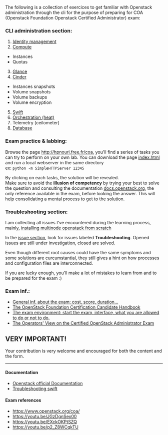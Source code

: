 The following is a collection of exercices to get familiar with Openstack administration through the cli for the purpose of preparing for COA (Openstack Foundation Openstack Certified Administrator) exam:

### CLI administration section:

1. [Identity management](https://github.com/AJNOURI/COA/wiki/01.-Identity:-Keystone)
2. [Compute](https://github.com/AJNOURI/COA/wiki/02.-Compute:-Nova)
  * Instances
  * Quotas
3. [Glance](https://github.com/AJNOURI/COA/wiki/03.-Image:-Glance)
4. [Cinder](https://github.com/AJNOURI/COA/wiki/04.-Block-Storage:-Cinder)
  * Instances snapshots    
  * Volume snapshots  
  * Volume backups
  * Volume encryption
5. [Swift](https://github.com/AJNOURI/COA/wiki/05.-Object-Storage:-Swift)
6. [Orchestration (heat)](https://github.com/AJNOURI/COA/wiki/06.-Orchestration:-Heat)
7. Telemetry (ceilometer)
8. [Database](https://github.com/AJNOURI/COA/wiki/08.-Database)

### Exam practice & labbing:

Browse the page http://hpnouri.free.fr/coa, you'll find a series of tasks you can try to perform on your own lab.
You can download the page [index.html](https://github.com/AJNOURI/ajnouri.github.io/blob/master/coa/index.html) and run a local webserver in the same directory    
ex: `python -m SimpleHTTPServer 12345`

By clicking on each tasks, the solution will be revealed.  
Make sure to avoid the **illusion of competency** by trying your best to solve the question and consulting the documentation [docs.openstack.org](docs.openstack.org), the only reference available in the exam, before looking the answer. 
This will help consolidating a mental process to get to the solution.    

### Troubleshooting section:

I am collecting all issues I've encountered during the learning process, mainly, [installing multinode openstack from scratch](http://docs.openstack.org/newton/install-guide-ubuntu/)

In the [issue section](https://github.com/AJNOURI/COA/issues), look for issues labeled **Troubleshooting**.
Opened issues are still under investigation, closed are solved.  
  
Even though different root causes could have the same symptoms and some solutions are curcumstantial, they still gives a hint on how processes and configuration files are interconnected.  
  
If you are lucky enough, you'll make a lot of mistakes to learn from and to be prepared for the exam :)  


### Exam inf.:

- [General inf. about the exam: cost, score, duration...](https://www.openstack.org/coa)  
- [The OpenStack Foundation Certification Candidate Handbook](https://www.openstack.org/assets/coa/COA-Candidate-Handbook-V1.5.62.pdf)  
- [The exam environment: start the exam, interface, what you are allowed to do or not to do.](https://www.openstack.org/assets/coa/os-tipsdocument-0423.pdf)  
- [The Operators' View on the Certified OpenStack Administrator Exam](https://www.youtube.com/watch?v=2NvMgdI1m1I)  


## VERY IMPORTANT!
Your contribution is very welcome and encouraged for both the content and the form.

----------------

#### Documentation
* [Openstack official Documentation](http://docs.openstack.org/)  
* [Troubleshooting swift](http://docs.openstack.org/admin-guide/objectstorage-troubleshoot.html)   
  
#### Exam references
* https://www.openstack.org/coa/  
* https://youtu.be/JGzDgnSex00  
* https://youtu.be/EXckOKPtSZQ  
* https://youtu.be/p2_Z8WCqkTU  
